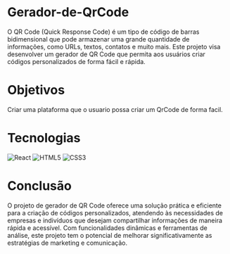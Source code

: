 
# Gerador-de-QrCode

O QR Code (Quick Response Code) é um tipo de código de barras bidimensional que pode armazenar uma grande quantidade de informações, como URLs, textos, contatos e muito mais. Este projeto visa desenvolver um gerador de QR Code que permita aos usuários criar códigos personalizados de forma fácil e rápida.

# Objetivos

Criar uma plataforma que o usuario possa criar um QrCode de forma facil.

# Tecnologias 

![React](https://img.shields.io/badge/React-20232A?style=for-the-badge&logo=react&logoColor=61DAFB) 
![HTML5](https://img.shields.io/badge/HTML5-E34F26?style=for-the-badge&logo=html5&logoColor=white)
![CSS3](https://img.shields.io/badge/CSS3-1572B6?style=for-the-badge&logo=css3&logoColor=white)

# Conclusão
O projeto de gerador de QR Code oferece uma solução prática e eficiente para a criação de códigos personalizados, atendendo às necessidades de empresas e indivíduos que desejam compartilhar informações de maneira rápida e acessível. Com funcionalidades dinâmicas e ferramentas de análise, este projeto tem o potencial de melhorar significativamente as estratégias de marketing e comunicação.